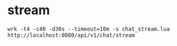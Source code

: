 
# stream
```shell
wrk -t4 -c40 -d30s --timeout=10m -s chat_stream.lua http://localhost:8080/api/v1/chat/stream
```